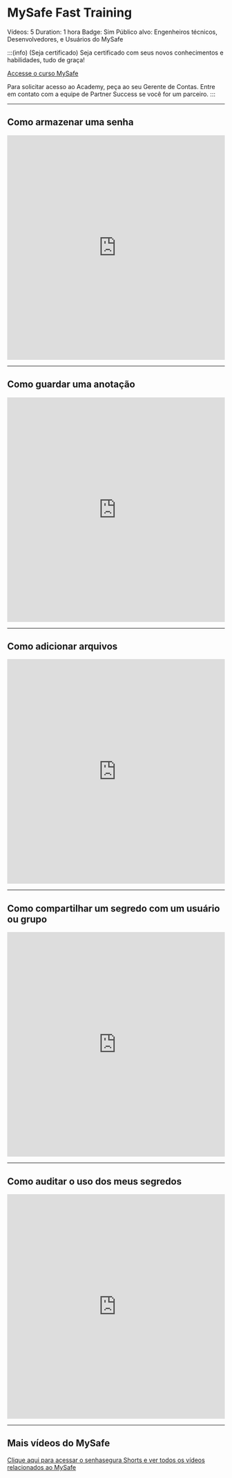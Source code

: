 # MySafe Fast Training

Vídeos: 5
Duration: 1 hora
Badge: Sim
Público alvo: Engenheiros técnicos, Desenvolvedores, e Usuários do MySafe

:::(info) (Seja certificado)
Seja certificado com seus novos conhecimentos e habilidades, tudo de graça!

[Accesse o curso MySafe](https://academy.senhasegura.com/course/view.php?id=31&lang=pt_br)

Para solicitar acesso ao Academy, peça ao seu Gerente de Contas.
Entre em contato com a equipe de Partner Success se você for um parceiro.
:::

---

## Como armazenar uma senha

<iframe width="100%" height="520" src="https://www.youtube.com/embed/48xT21xemK8" title="YouTube video player" frameborder="0" allow="accelerometer; autoplay; clipboard-write; encrypted-media; gyroscope; picture-in-picture" allowfullscreen></iframe>

---

## Como guardar uma anotação

<iframe width="100%" height="520" src="https://www.youtube.com/embed/7TilQRj_mTo" title="YouTube video player" frameborder="0" allow="accelerometer; autoplay; clipboard-write; encrypted-media; gyroscope; picture-in-picture" allowfullscreen></iframe>

---

##  Como adicionar arquivos

<iframe width="100%" height="520" src="https://www.youtube.com/embed/O92AubmVTVI" title="YouTube video player" frameborder="0" allow="accelerometer; autoplay; clipboard-write; encrypted-media; gyroscope; picture-in-picture" allowfullscreen></iframe>

---

## Como compartilhar um segredo com um usuário ou grupo

<iframe width="100%" height="520" src="https://www.youtube.com/embed/ORBQB06ax98" title="YouTube video player" frameborder="0" allow="accelerometer; autoplay; clipboard-write; encrypted-media; gyroscope; picture-in-picture" allowfullscreen></iframe>

---

## Como auditar o uso dos meus segredos

<iframe width="100%" height="520" src="https://www.youtube.com/embed/iAlye7bLuvg" title="YouTube video player" frameborder="0" allow="accelerometer; autoplay; clipboard-write; encrypted-media; gyroscope; picture-in-picture" allowfullscreen></iframe>

---

## Mais vídeos do MySafe
[Clique aqui para acessar o senhasegura Shorts e ver todos os vídeos relacionados ao MySafe](https://www.youtube.com/watch?v=iAlye7bLuvg&list=PLLadp-pwOPibJftNSj9Uh6KKenBX_bEpo)
